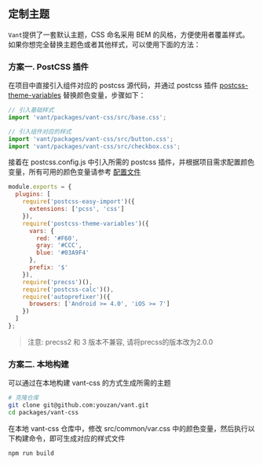 ## 定制主题

`Vant`提供了一套默认主题，CSS 命名采用 BEM 的风格，方便使用者覆盖样式。如果你想完全替换主题色或者其他样式，可以使用下面的方法：

### 方案一. PostCSS 插件
在项目中直接引入组件对应的 postcss 源代码，并通过 postcss 插件 [postcss-theme-variables](https://www.npmjs.com/package/postcss-theme-variables) 替换颜色变量，步骤如下：

```javascript
// 引入基础样式
import 'vant/packages/vant-css/src/base.css';

// 引入组件对应的样式
import 'vant/packages/vant-css/src/button.css';
import 'vant/packages/vant-css/src/checkbox.css';
```

接着在 postcss.config.js 中引入所需的 postcss 插件，并根据项目需求配置颜色变量，所有可用的颜色变量请参考 [配置文件](https://github.com/youzan/vant/blob/dev/packages/vant-css/src/common/var.css)

```javascript
module.exports = {
  plugins: [
    require('postcss-easy-import')({
      extensions: ['pcss', 'css']
    }),
    require('postcss-theme-variables')({
      vars: {
        red: '#F60',
        gray: '#CCC',
        blue: '#03A9F4'
      },
      prefix: '$'
    }),
    require('precss')(),
    require('postcss-calc')(),
    require('autoprefixer')({
      browsers: ['Android >= 4.0', 'iOS >= 7']
    })
  ]
};
```


> 注意: precss2 和 3 版本不兼容, 请将precss的版本改为2.0.0

### 方案二. 本地构建
可以通过在本地构建 vant-css 的方式生成所需的主题

```bash
# 克隆仓库
git clone git@github.com:youzan/vant.git
cd packages/vant-css
```

在本地 vant-css 仓库中，修改 src/common/var.css 中的颜色变量，然后执行以下构建命令，即可生成对应的样式文件
```bash
npm run build
```

